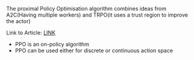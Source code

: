 The proximal Policy Optimisation algorithm combines ideas from A2C(Having multiple workers) and TRPO(it uses a trust region to improve the actor)

  
  

Link to Article: [LINK](https://arxiv.org/abs/1707.06347)

  

- PPO is an on-policy algorithm
- PPO can be used either for discrete or continuous action space